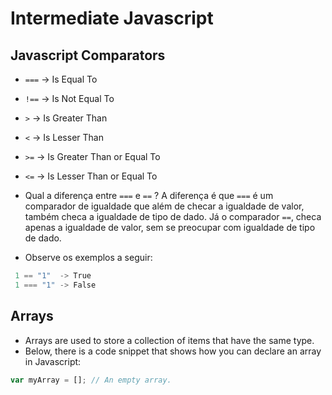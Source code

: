 # Intermediate Javascript

## Javascript Comparators
* ```===```  -> Is Equal To
* ```!==```  -> Is Not Equal To
* ```>```    -> Is Greater Than
* ```<```    -> Is Lesser Than
* ```>=```   -> Is Greater Than or Equal To
* ```<=```   -> Is Lesser Than or Equal To

* Qual a diferença entre ```===``` e ```==``` ? A diferença é que ```===``` é um comparador de igualdade que além de checar a igualdade de valor, também checa a igualdade de tipo de dado. Já o comparador ```==```, checa apenas a igualdade de valor, sem se preocupar com igualdade de tipo de dado.
* Observe os exemplos a seguir:
```javascript
 1 == "1"  -> True
 1 === "1" -> False
```

## Arrays
* Arrays are used to store a collection of items that have the same type.
* Below, there is a code snippet that shows how you can declare an array in Javascript:
```javascript
var myArray = []; // An empty array.
```
